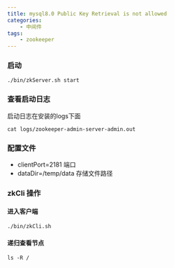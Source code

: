 ```yaml
---
title: mysql8.0 Public Key Retrieval is not allowed
categories: 
    - 中间件
tags: 
    - zookeeper
---
```


### 启动
```
./bin/zkServer.sh start
```
### 查看启动日志
启动日志在安装的logs下面
```
cat logs/zookeeper-admin-server-admin.out
```

### 配置文件
* clientPort=2181  端口
* dataDir=/temp/data 存储文件路径

### zkCli 操作

#### 进入客户端
```
./bin/zkCli.sh
```
#### 递归查看节点
```
ls -R /
```

